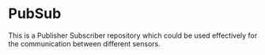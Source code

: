 # PubSub
This is a Publisher Subscriber repository which could be used effectively for the communication between different sensors.
